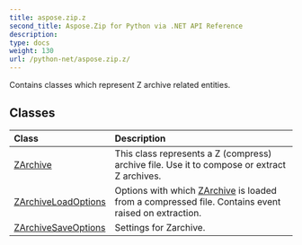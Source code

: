 ```yaml
---
title: aspose.zip.z
second_title: Aspose.Zip for Python via .NET API Reference
description: 
type: docs
weight: 130
url: /python-net/aspose.zip.z/
---
```



Contains classes which represent Z archive related entities.

## Classes
| Class | Description |
| :- | :- |
|[ZArchive](/zip/python-net/aspose.zip.z/zarchive/)|This class represents a Z (compress) archive file. Use it to compose or extract Z archives.|
|[ZArchiveLoadOptions](/zip/python-net/aspose.zip.z/zarchiveloadoptions/)|Options with which [ZArchive](/zip/python-net/aspose.zip.z/zarchive/) is loaded from a compressed file. Contains event raised on extraction.|
|[ZArchiveSaveOptions](/zip/python-net/aspose.zip.z/zarchivesaveoptions/)|Settings for Zarchive.|
